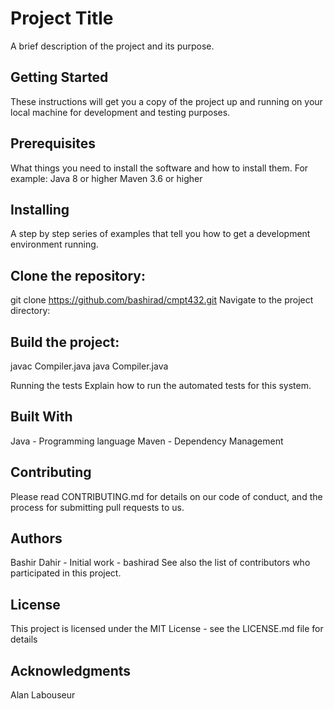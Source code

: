 # Project Title
A brief description of the project and its purpose.

## Getting Started
These instructions will get you a copy of the project up and running on your local machine for development and testing purposes.

## Prerequisites
What things you need to install the software and how to install them. For example:
Java 8 or higher
Maven 3.6 or higher

## Installing
A step by step series of examples that tell you how to get a development environment running.

## Clone the repository:

git clone https://github.com/bashirad/cmpt432.git
Navigate to the project directory:


## Build the project:
javac Compiler.java
java Compiler.java

Running the tests
Explain how to run the automated tests for this system.

## Built With
Java - Programming language
Maven - Dependency Management

## Contributing
Please read CONTRIBUTING.md for details on our code of conduct, and the process for submitting pull requests to us.

## Authors
Bashir Dahir - Initial work - bashirad
See also the list of contributors who participated in this project.

## License
This project is licensed under the MIT License - see the LICENSE.md file for details

## Acknowledgments
Alan Labouseur
